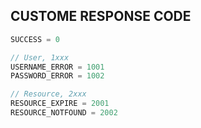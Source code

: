 ## CUSTOME RESPONSE CODE

```js
SUCCESS = 0

// User, 1xxx
USERNAME_ERROR = 1001
PASSWORD_ERROR = 1002

// Resource, 2xxx
RESOURCE_EXPIRE = 2001
RESOURCE_NOTFOUND = 2002 
```
